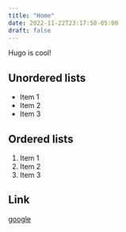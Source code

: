 ```yaml
---
title: "Home"
date: 2022-11-22T23:17:58-05:00
draft: false
---
```


Hugo is cool!

## Unordered lists

- Item 1
- Item 2
- Item 3

## Ordered lists

1. Item 1
2. Item 2
3. Item 3

## Link

[google](www.google.com)